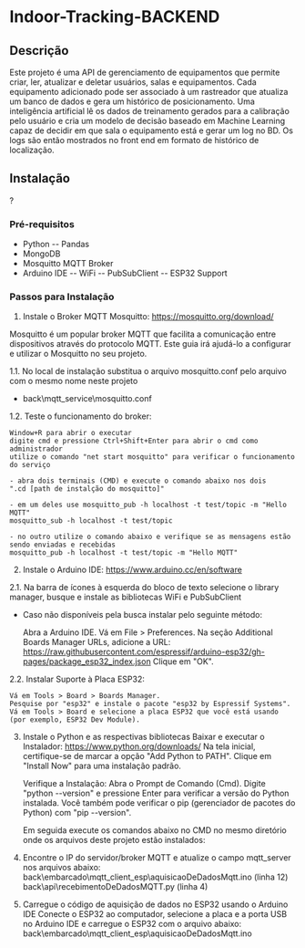 # Indoor-Tracking-BACKEND

## Descrição
Este projeto é uma API de gerenciamento de equipamentos que permite criar, ler, atualizar e deletar usuários, salas e equipamentos. Cada equipamento adicionado pode ser associado à um rastreador que atualiza um banco de dados e gera um histórico de posicionamento. Uma inteligência artificial lê os dados de treinamento gerados para a calibração pelo usuário e cria um modelo de decisão baseado em Machine Learning capaz de decidir em que sala o equipamento está e gerar um log no BD. Os logs são então mostrados no front end em formato de histórico de localização.

## Instalação
?

### Pré-requisitos
- Python
-- Pandas
- MongoDB
- Mosquitto MQTT Broker
- Arduino IDE
-- WiFi
-- PubSubClient
-- ESP32 Support

### Passos para Instalação
1. Instale o Broker MQTT Mosquitto: https://mosquitto.org/download/

Mosquitto é um popular broker MQTT que facilita a comunicação entre dispositivos através do protocolo MQTT. Este guia irá ajudá-lo a configurar e utilizar o Mosquitto no seu projeto.

1.1. No local de instalação substitua o arquivo mosquitto.conf pelo arquivo com o mesmo nome neste projeto 
- back\mqtt_service\mosquitto.conf

1.2. Teste o funcionamento do broker:

    Window+R para abrir o executar
    digite cmd e pressione Ctrl+Shift+Enter para abrir o cmd como administrador
    utilize o comando "net start mosquitto" para verificar o funcionamento do serviço

    - abra dois terminais (CMD) e execute o comando abaixo nos dois
    ".cd [path de instalção do mosquitto]"

    - em um deles use mosquitto_pub -h localhost -t test/topic -m "Hello MQTT"
    mosquitto_sub -h localhost -t test/topic

    - no outro utilize o comando abaixo e verifique se as mensagens estão sendo enviadas e recebidas
    mosquitto_pub -h localhost -t test/topic -m "Hello MQTT"

2. Instale o Arduino IDE: https://www.arduino.cc/en/software

2.1. Na barra de ícones à esquerda do bloco de texto selecione o library manager, busque e instale as bibliotecas WiFi e PubSubClient
- Caso não disponíveis pela busca instalar pelo seguinte método:

    Abra a Arduino IDE.
    Vá em File > Preferences.
    Na seção Additional Boards Manager URLs, adicione a URL: 
    https://raw.githubusercontent.com/espressif/arduino-esp32/gh-pages/package_esp32_index.json
    Clique em "OK".

2.2. Instalar Suporte à Placa ESP32:

    Vá em Tools > Board > Boards Manager.
    Pesquise por "esp32" e instale o pacote "esp32 by Espressif Systems".
    Vá em Tools > Board e selecione a placa ESP32 que você está usando (por exemplo, ESP32 Dev Module).

3. Instale o Python e as respectivas bibliotecas
    Baixar e executar o Instalador: https://www.python.org/downloads/
    Na tela inicial, certifique-se de marcar a opção "Add Python to PATH".
    Clique em "Install Now" para uma instalação padrão.

    Verifique a Instalação:
    Abra o Prompt de Comando (Cmd).
    Digite "python --version" e pressione Enter para verificar a versão do Python instalada.
    Você também pode verificar o pip (gerenciador de pacotes do Python) com "pip --version".

    Em seguida execute os comandos abaixo no CMD no mesmo diretório onde os arquivos deste projeto estão instalados:

4. Encontre o IP do servidor/broker MQTT e atualize o campo mqtt_server nos arquivos abaixo:   
    back\embarcado\mqtt_client_esp\aquisicaoDeDadosMqtt.ino (linha 12)
    back\api\recebimentoDeDadosMQTT.py (linha 4)


5. Carregue o código de aquisição de dados no ESP32 usando o Arduino IDE
    Conecte o ESP32 ao computador, selecione a placa e a porta USB no Arduino IDE e carregue o ESP32 com o arquivo abaixo:
    back\embarcado\mqtt_client_esp\aquisicaoDeDadosMqtt.ino

